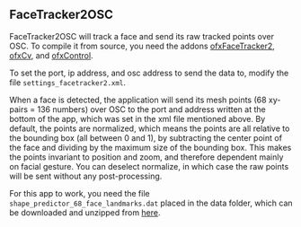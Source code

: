 ## FaceTracker2OSC

FaceTracker2OSC will track a face and send its raw tracked points over OSC. 
To compile it from source, you need the addons [ofxFaceTracker2](https://github.com/HalfdanJ/ofxFaceTracker2), [ofxCv](https://github.com/kylemcdonald/ofxCv), and [ofxControl](https://github.com/genekogan/ofxControl).

To set the port, ip address, and osc address to send the data to, modify the file `settings_facetracker2.xml`.

When a face is detected, the application will send its mesh points (68 xy-pairs = 136 numbers) over OSC to the port and address written at the bottom of the app, which was set in the xml file mentioned above. By default, the points are normalized, which means the points are all relative to the bounding box (all between 0 and 1), by subtracting the center point of the face and dividing by the maximum size of the bounding box. This makes the points invariant to position and zoom, and therefore dependent mainly on facial gesture. You can deselect normalize, in which case the raw points will be sent without any post-processing.

For this app to work, you need the file `shape_predictor_68_face_landmarks.dat` placed in the data folder, which can be downloaded and unzipped from [here](http://sourceforge.net/projects/dclib/files/dlib/v18.10/shape_predictor_68_face_landmarks.dat.bz2).